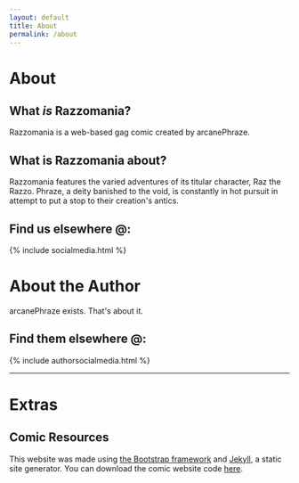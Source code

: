 ```yaml
---
layout: default
title: About
permalink: /about
---
```

# About

## What *is* Razzomania?
Razzomania is a web-based gag comic created by arcanePhraze.

## What is Razzomania about?

Razzomania features the varied adventures of its titular character, Raz the Razzo.
Phraze, a deity banished to the void, is constantly in hot pursuit in attempt to put a stop to their creation's antics.


## Find us elsewhere @:
{% include socialmedia.html %}

# About the Author

arcanePhraze exists. That's about it.

## Find them elsewhere @:
{% include authorsocialmedia.html %}

---
# Extras
## Comic Resources
This website was made using [the Bootstrap framework](http://getbootstrap.com/) and [Jekyll](https://jekyllrb.com/), a static site generator. You can download the comic website code [here](https://github.com/peahatlanding/Webcomic-Jekyll-Theme).